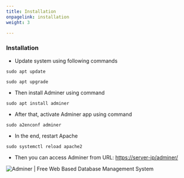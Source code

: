 ```yaml
---
title: Installation
onpagelink: installation
weight: 3

---
```


### Installation

- Update system using following commands
 
 ```
sudo apt update
```

 ```
sudo apt upgrade
```

- Then install Adminer using command
 
 ```
sudo apt install adminer
```

- After that, activate Adminer app using command
 
 ```
sudo a2enconf adminer
```

- In the end, restart Apache
 
 ```
sudo systemctl reload apache2
```

- Then you can access Adminer from URL: <https://server-ip/adminer/>
 
![Adminer | Free Web Based Database Management System](/images/adminer_login.jpg "Adminer | Free Web Based Database Management System")